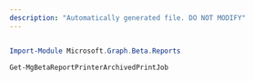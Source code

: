 ```yaml
---
description: "Automatically generated file. DO NOT MODIFY"
---
```


```powershell

Import-Module Microsoft.Graph.Beta.Reports

Get-MgBetaReportPrinterArchivedPrintJob

```